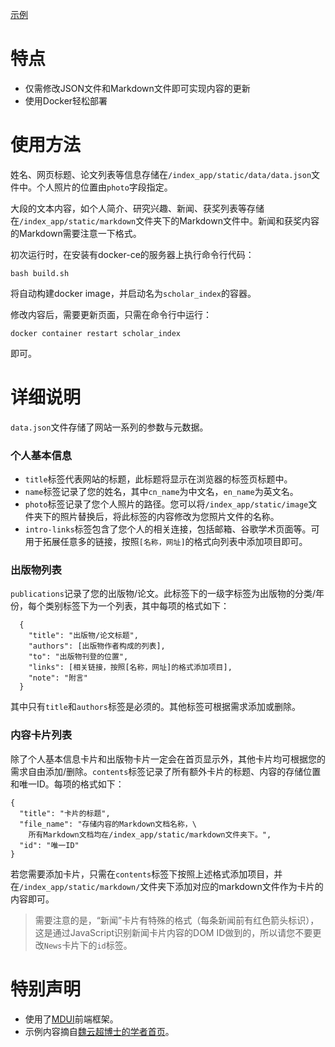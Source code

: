 [示例](http://loganlin.top:8080)

# 特点

- 仅需修改JSON文件和Markdown文件即可实现内容的更新
- 使用Docker轻松部署

# 使用方法

姓名、网页标题、论文列表等信息存储在`/index_app/static/data/data.json`文件中。个人照片的位置由`photo`字段指定。

大段的文本内容，如个人简介、研究兴趣、新闻、获奖列表等存储在`/index_app/static/markdown`文件夹下的Markdown文件中。新闻和获奖内容的Markdown需要注意一下格式。

初次运行时，在安装有docker-ce的服务器上执行命令行代码：

    bash build.sh

将自动构建docker image，并启动名为`scholar_index`的容器。

修改内容后，需要更新页面，只需在命令行中运行：

    docker container restart scholar_index

即可。

# 详细说明

`data.json`文件存储了网站一系列的参数与元数据。

### 个人基本信息

- `title`标签代表网站的标题，此标题将显示在浏览器的标签页标题中。
- `name`标签记录了您的姓名，其中`cn_name`为中文名，`en_name`为英文名。
- `photo`标签记录了您个人照片的路径。您可以将`/index_app/static/image`文件夹下的照片替换后，将此标签的内容修改为您照片文件的名称。
- `intro-links`标签包含了您个人的相关连接，包括邮箱、谷歌学术页面等。可用于拓展任意多的链接，按照`[名称，网址]`的格式向列表中添加项目即可。

### 出版物列表

`publications`记录了您的出版物/论文。此标签下的一级字标签为出版物的分类/年份，每个类别标签下为一个列表，其中每项的格式如下：

      {
        "title": "出版物/论文标题",
        "authors": [出版物作者构成的列表],
        "to": "出版物刊登的位置",
        "links": [相关链接，按照[名称，网址]的格式添加项目],
        "note": "附言"
      }

其中只有`title`和`authors`标签是必须的。其他标签可根据需求添加或删除。

### 内容卡片列表

除了个人基本信息卡片和出版物卡片一定会在首页显示外，其他卡片均可根据您的需求自由添加/删除。`contents`标签记录了所有额外卡片的标题、内容的存储位置和唯一ID。每项的格式如下：

    {
      "title": "卡片的标题",
      "file_name": "存储内容的Markdown文档名称，\
        所有Markdown文档均在/index_app/static/markdown文件夹下。",
      "id": "唯一ID"
    }

若您需要添加卡片，只需在`contents`标签下按照上述格式添加项目，并在`/index_app/static/markdown/`文件夹下添加对应的markdown文件作为卡片的内容即可。

> 需要注意的是，“新闻”卡片有特殊的格式（每条新闻前有红色箭头标识），这是通过JavaScript识别新闻卡片内容的DOM ID做到的，所以请您不要更改`News`卡片下的`id`标签。

# 特别声明

- 使用了[MDUI](https://www.mdui.org)前端框架。
- 示例内容摘自[魏云超博士的学者首页](https://weiyc.github.io/)。